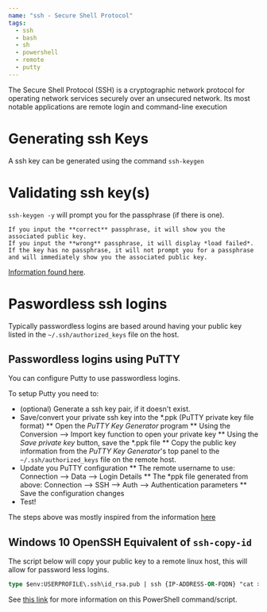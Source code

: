 ```yaml
---
name: "ssh - Secure Shell Protocol"
tags:
  - ssh
  - bash
  - sh
  - powershell
  - remote
  - putty
---
```


The Secure Shell Protocol (SSH) is a cryptographic network protocol for operating network services securely over an unsecured network.
Its most notable applications are remote login and command-line execution
<!--more-->

# Generating ssh Keys

A ssh key can be generated using the command `ssh-keygen`

# Validating ssh key(s)

`ssh-keygen -y` will prompt you for the passphrase (if there is one).

    If you input the **correct** passphrase, it will show you the associated public key.
    If you input the **wrong** passphrase, it will display *load failed*.
    If the key has no passphrase, it will not prompt you for a passphrase and will immediately show you the associated public key.

[Information found here](https://stackoverflow.com/questions/4411457/how-do-i-verify-check-test-validate-my-ssh-passphrase).

# Paswordless ssh logins

Typically passwordless logins are based around having your public key listed in the `~/.ssh/authorized_keys` file on the host.

## Passwordless logins using PuTTY

You can configure Putty to use passwordless logins.

To setup Putty you need to:

* (optional) Generate a ssh key pair, if it doesn't exist.
* Save/convert your private ssh key into the *.ppk (PuTTY private key file format)
** Open the *PuTTY Key Generator* program
** Using the Conversion --> Import key function to open your private key
** Using the *Save private key* button, save the *.ppk file
** Copy the public key information from the *PuTTY Key Generator*'s top panel to the `~/.ssh/authorized_keys` file on the remote host.
* Update you PuTTY configuration
** The remote username to use: Connection --> Data --> Login Details
** The *ppk file generated from above: Connection --> SSH --> Auth --> Authentication parameters
** Save the configuration changes
* Test!

The steps above was mostly inspired from the information [here](https://www.host-telecom.com/guides/error-unable-to-use-key-file-when-using-putty/)

## Windows 10 OpenSSH Equivalent of `ssh-copy-id`

The script below will copy your public key to a remote linux host, this will allow for password less logins.

``` ps
type $env:USERPROFILE\.ssh\id_rsa.pub | ssh {IP-ADDRESS-OR-FQDN} "cat >> .ssh/authorized_keys"
```
See [this link](https://www.chrisjhart.com/Windows-10-ssh-copy-id/) for more information on this PowerShell command/script.
